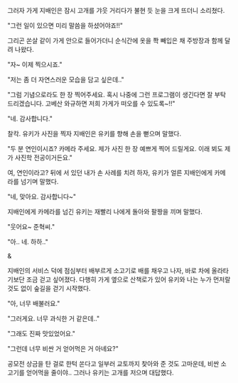 그러자 가게 지배인은 잠시 고개를 갸웃 거리다가 불현 듯 눈을 크게 뜨더니 소리쳤다.

"그런 일이 있으면 미리 말씀을 하셨어야죠!!"

그리곤 쏜살 같이 가게 안으로 들어가더니 순식간에 옷을 쫙 빼입은 채 주방장과 함께 달려 나왔다.

"자~ 이제 찍으시죠."

"저는 좀 더 자연스러운 모습을 담고 싶은데.."

"그럼 기념으로라도 한 장 찍어주세요. 혹시 나중에 그런 프로그램이 생긴다면 잘 부탁드리겠습니다. 고베산 와규하면 저희 가게가 떠오를 수 있도록~!!"

"네. 감사합니다."

찰칵. 유키가 사진을 찍자 지배인은 유키를 향해 손을 뻗으며 말했다.

"두 분 연인이시죠? 카메라 주세요. 제가 사진 한 장 예쁘게 찍어 드릴게요. 이래 뵈도 제가 사진학 전공이거든요."

여, 연인이라고? 뒤에 서 있던 내가 손 사례를 치려 하자, 유키가 얼른 지배인에게 카메라를 넘기며 말했다.

"네, 맞아요. 감사합니다~"

지배인에게 카메라를 넘긴 유키는 재빨리 나에게 돌아와 팔짱을 끼며 말했다.

"웃어요~ 준혁씨."

"아.. 네. 하하.."

&

지배인의 서비스 덕에 점심부터 배부르게 소고기로 배를 채우고 나자, 바로 차에 올라타기보단 조금 걷고 싶어졌다. 다행히 가게 옆으로 산책로가 있어 유키와 나는 누가 먼저랄 것도 없이 숲길을 걷기 시작했다.

"아, 너무 배불러요."

"그러게요. 너무 과식한 거 같은데.."

"그래도 진짜 맛있었어요."

"그런데 너무 비싼 거 얻어먹은 거 아녜요?"

공모전 상금을 탄 걸로 한턱 쏜다고 일부러 교토까지 찾아와 준 것도 고마운데, 비싼 소고기를 얻어먹을 줄이야.. 그러나 유키는 고개를 저으며 대답했다.